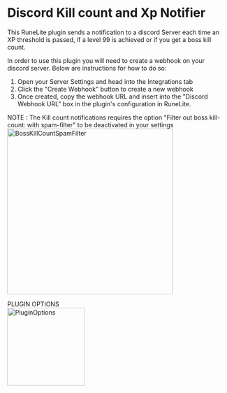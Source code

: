 # Discord Kill count and Xp Notifier

This RuneLite plugin sends a notification to a discord Server each time an XP threshold is passed, if a level 99 is achieved or if you get a boss kill count.

In order to use this plugin you will need to create a webhook on your discord server. Below are instructions for how to do so:

1. Open your Server Settings and head into the Integrations tab
2. Click the "Create Webhook" button to create a new webhook
3. Once created, copy the webhook URL and insert into the "Discord Webhook URL" box in the plugin's configuration in RuneLite.


NOTE : The Kill count notifications requires the option "Filter out boss kill-count: with spam-filter" to be deactivated in your settings
<br>
<img width="379" alt="BossKillCountSpamFilter" src="https://github.com/Ischy-roos/discord-kc-xp/assets/22862133/b39a06b8-8c54-4eaf-8bd7-5bdf219a1b35">


PLUGIN OPTIONS
<br>
<img width="178" alt="PluginOptions" src="https://github.com/Ischy-roos/discord-kc-xp/assets/22862133/d911a99f-d17b-4da8-9f55-c2c2b9f67323">
